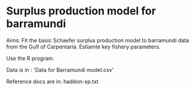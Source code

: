 # Surplus production model for barramundi

Aims: Fit the basic Schaefer surplus production model to barramundi data from the Gulf of Carpentaria. Estiamte key fishery parameters. 

Use the R program. 

Data is in : 'Data for Barramundi model.csv'

Reference docs are in: haddon-sp.txt 

